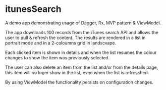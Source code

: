 # itunesSearch

A demo app demonstrating usage of Dagger, Rx, MVP pattern & ViewModel.

The app downloads 100 records from the iTunes search API and allows the user to pull & refresh the content.
The results are rendered in a list in portrait mode and in a 2-coloumns grid in landscvape.

Each clicked item is shown in details and when the list resumes the colour changes to show the item was previously selected.

The user can also delete an item from the list and/or from the details page, this item will no loger show in the list, even when the list is refresshed.

By using ViewModel the functionality persists on configuration changes.
